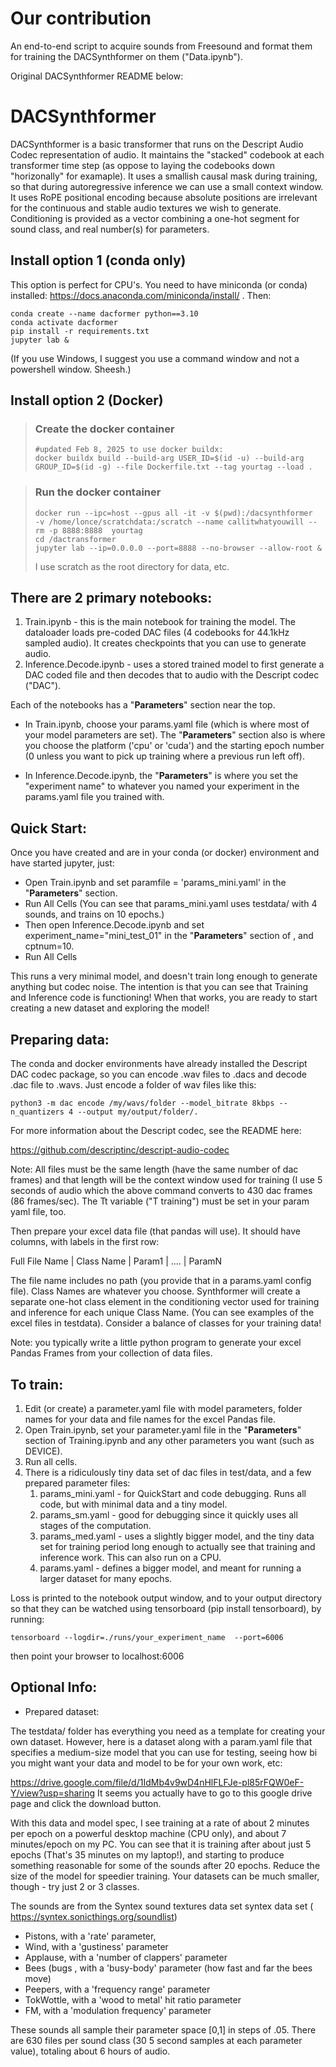 # Our contribution
An end-to-end script to acquire sounds from Freesound and format them for training the DACSynthformer on them
("Data.ipynb").

Original DACSynthformer README below:
# DACSynthformer

DACSynthformer is a basic transformer that runs on the Descript Audio Codec representation of audio. It maintains the "stacked" codebook at each transformer time step (as oppose to laying the codebooks down "horizonally" for examaple). It uses a smallish causal mask during training, so that during autoregressive inference we can use a small context window. It uses RoPE positional encoding because absolute positions are irrelevant for the continuous and stable audio textures we wish to generate. Conditioning is provided as a vector combining a one-hot segment for sound class, and real number(s) for parameters.

## Install option 1 (conda only) 

This option is perfect for CPU's. You need to have miniconda (or conda) installed: https://docs.anaconda.com/miniconda/install/ . Then:

~~~
conda create --name dacformer python==3.10
conda activate dacformer
pip install -r requirements.txt
jupyter lab &
~~~

(If you use Windows, I suggest you use a command window and not a powershell window. Sheesh.)

## Install option 2 (Docker) 

> ### Create the docker container  
> ~~~
> #updated Feb 8, 2025 to use docker buildx:
> docker buildx build --build-arg USER_ID=$(id -u) --build-arg GROUP_ID=$(id -g) --file Dockerfile.txt --tag yourtag --load .
> ~~~

> ### Run the docker container
> ~~~
> docker run --ipc=host --gpus all -it -v $(pwd):/dacsynthformer  -v /home/lonce/scratchdata:/scratch --name callitwhatyouwill --rm -p 8888:8888  yourtag
> cd /dactransformer
> jupyter lab --ip=0.0.0.0 --port=8888 --no-browser --allow-root &
> ~~~
> I use scratch as the root directory for data, etc. 

## There are 2 primary notebooks:  
1) Train.ipynb - this is the main notebook for training the model. The dataloader loads pre-coded DAC files (4 codebooks for 44.1kHz sampled audio). It creates checkpoints that you can use to generate audio. 
2) Inference.Decode.ipynb - uses a stored trained model to first generate a DAC coded file and then decodes that to audio with the Descript codec ("DAC"). 

Each of the notebooks has a "**Parameters**" section near the top.

* In Train.ipynb, choose your params.yaml file (which is where most of your model parameters are set). The  "**Parameters**" section also is where you choose the platform ('cpu' or 'cuda') and the starting epoch number (0 unless you want to pick up training where a previous run left off). 

* In Inference.Decode.ipynb, the "**Parameters**" is where you set the "experiment name" to whatever you named your experiment in the params.yaml file you trained with. 

  

## Quick Start:

Once you have created and are in your conda (or docker) environment and have started jupyter, just:

* Open Train.ipynb and set paramfile = 'params_mini.yaml' in the "**Parameters**" section.
* Run All Cells (You can see that params_mini.yaml uses testdata/ with 4 sounds, and trains on 10 epochs.)
* Then open Inference.Decode.ipynb and set  experiment_name="mini_test_01" in the "**Parameters**" section of , and cptnum=10.  
* Run All Cells 

This runs a very minimal model, and doesn't train long enough to generate anything but codec noise. The intention is that you can see that Training and Inference code is functioning! When that works, you are ready to start creating a new dataset and exploring the model!

## Preparing data: 

The conda and docker environments have already installed the Descript DAC codec package, so you can encode .wav files to .dacs and decode .dac file to .wavs. Just encode a folder of wav files like this:

`python3 -m dac encode /my/wavs/folder --model_bitrate 8kbps --n_quantizers 4 --output my/output/folder/.` 

For more information about the Descript codec, see the README here:

https://github.com/descriptinc/descript-audio-codec

Note: All files must be the same length (have the same number of dac frames) and that length will be the context window used for training (I use 5 seconds of audio which the above command converts to 430 dac frames (86 frames/sec). The Tt variable ("T training") must be set in your param yaml file, too. 

Then prepare your excel data file (that pandas will use). It should have columns, with labels in the first row:

Full File Name     |        Class Name         |    Param1   | ....  | ParamN

The file name includes no path (you provide that in a params.yaml config file). Class Names are whatever you choose. Synthformer will create a separate one-hot class element in the conditioning vector used for training and inference for each unique Class Name. (You can see examples of the excel files in testdata). Consider a balance of classes for your training data! 

Note: you typically write a little python program to generate your excel Pandas Frames from your collection of data files. 



## To train:  

1) Edit (or create) a parameter.yaml file with model parameters, folder names for your data and file names for the excel Pandas file.  
2) Open Train.ipynb, set your parameter.yaml file  in the "**Parameters**" section of Training.ipynb and any other parameters you want (such as  DEVICE). 
3) Run all cells.
4) There is a ridiculously tiny data set of dac files in test/data, and a few prepared parameter files:
   1)  params_mini.yaml - for QuickStart and code debugging. Runs all code, but with minimal data and a tiny model.
   2)  params_sm.yaml - good for debugging since it quickly uses all stages of the computation.
   3)  params_med.yaml - uses a slightly bigger model, and the tiny data set for training period long enough to actually see that training and inference work. This can also run on a CPU.
   4)  params.yaml - defines a bigger model, and meant for running a larger dataset for many epochs.



Loss is printed to the notebook output window, and to your output directory so that they can be watched using tensorboard (pip install tensorboard), by running:

`tensorboard --logdir=./runs/your_experiment_name  --port=6006`

then point your browser to localhost:6006

## Optional Info: 

* Prepared dataset:

The testdata/ folder has everything you need as a template for creating your own dataset. However, here is a dataset along with a param.yaml file that specifies a medium-size model that you can use for testing, seeing how bi you might want your data and model to be for your own work, etc: 

https://drive.google.com/file/d/1IdMb4v9wD4nHlFLFJe-pl85rFQW0eF-Y/view?usp=sharing It seems you actually have to go to this google drive page and click the download button. 

With this data and model spec, I see training at a rate of about 2 minutes per epoch on a powerful desktop machine (CPU only), and about 7 minutes/epoch on my PC. You can see that it is training after about just 5 epochs (That's 35 minutes on my laptop!), and starting to produce something reasonable for some of the sounds after 20 epochs. Reduce the size of the model for speedier training. Your datasets can be much smaller, though - try just 2 or 3 classes. 

The sounds are from the Syntex sound textures data set syntex data set ( https://syntex.sonicthings.org/soundlist) 

* Pistons, with a 'rate' parameter,
*  Wind, with a 'gustiness' parameter
* Applause, with a 'number of clappers' parameter
* Bees (bugs , with a 'busy-body' parameter (how fast and far the bees move)
* Peepers, with a 'frequency range' parameter
* TokWottle, with a 'wood to metal' hit ratio parameter 
* FM, with a 'modulation frequency' parameter

These sounds all sample their parameter space [0,1] in steps of .05. There are 630 files per sound class (30 5 second samples at each parameter value), totaling about 6 hours of audio. 
